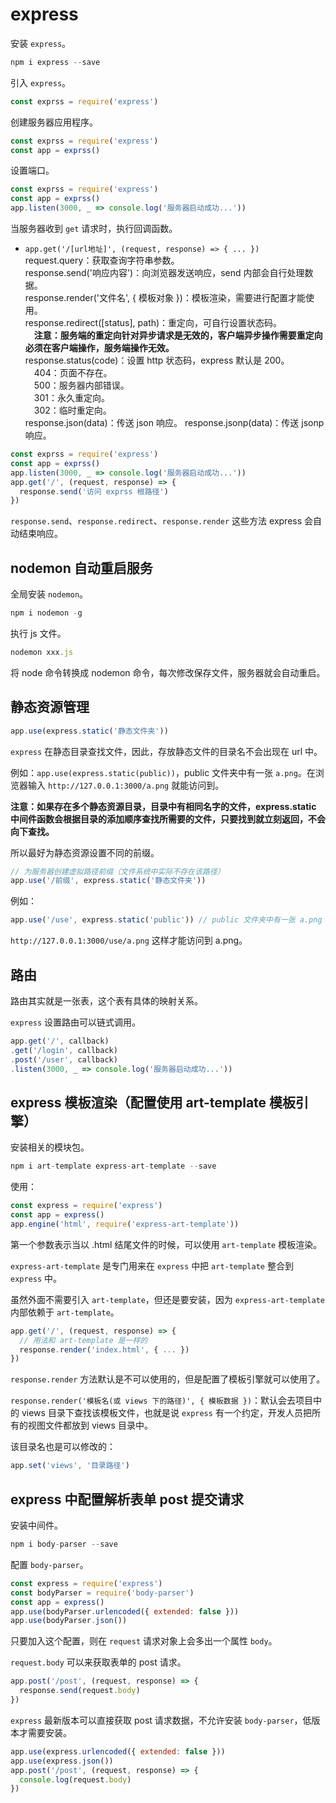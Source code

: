 # express

安装 `express`。

```js
npm i express --save
```

引入 `express`。

```js
const exprss = require('express')
```

创建服务器应用程序。

```js
const exprss = require('express')
const app = exprss()
```

设置端口。

```js
const exprss = require('express')
const app = exprss()
app.listen(3000, _ => console.log('服务器启动成功...'))
```

当服务器收到 `get` 请求时，执行回调函数。

- `app.get('/[url地址]', (request, response) => { ... })`  
request.query：获取查询字符串参数。  
response.send('响应内容')：向浏览器发送响应，send 内部会自行处理数据。  
response.render('文件名', { 模板对象 })：模板渲染，需要进行配置才能使用。  
response.redirect([status], path)：重定向，可自行设置状态码。  
&emsp;**注意：服务端的重定向针对异步请求是无效的，客户端异步操作需要重定向必须在客户端操作，服务端操作无效。**  
response.status(code)：设置 http 状态码，express 默认是 200。  
&emsp;404：页面不存在。  
&emsp;500：服务器内部错误。  
&emsp;301：永久重定向。  
&emsp;302：临时重定向。  
response.json(data)：传送 json 响应。 
response.jsonp(data)：传送 jsonp 响应。

```js
const exprss = require('express')
const app = exprss()
app.listen(3000, _ => console.log('服务器启动成功...'))
app.get('/', (request, response) => {
  response.send('访问 exprss 根路径')
})
```

`response.send`、`response.redirect`、`response.render` 这些方法 express 会自动结束响应。

## nodemon 自动重启服务

全局安装 `nodemon`。

```js
npm i nodemon -g
```

执行 js 文件。

```js
nodemon xxx.js
```

将 node 命令转换成 nodemon 命令，每次修改保存文件，服务器就会自动重启。

## 静态资源管理

```js
app.use(express.static('静态文件夹'))
```

`express` 在静态目录查找文件，因此，存放静态文件的目录名不会出现在 url 中。

例如：`app.use(express.static(public))`，public 文件夹中有一张 `a.png`。在浏览器输入 `http://127.0.0.1:3000/a.png` 就能访问到。

**注意：如果存在多个静态资源目录，目录中有相同名字的文件，express.static 中间件函数会根据目录的添加顺序查找所需要的文件，只要找到就立刻返回，不会向下查找。**

所以最好为静态资源设置不同的前缀。

```js
// 为服务器创建虚拟路径前缀（文件系统中实际不存在该路径）
app.use('/前缀', express.static('静态文件夹'))
```

例如：

```js
app.use('/use', express.static('public')) // public 文件夹中有一张 a.png
```

`http://127.0.0.1:3000/use/a.png` 这样才能访问到 a.png。

## 路由

路由其实就是一张表，这个表有具体的映射关系。

`express` 设置路由可以链式调用。

```js
app.get('/', callback)
.get('/login', callback)
.post('/user', callback)
.listen(3000, _ => console.log('服务器启动成功...'))
```

## express 模板渲染（配置使用 art-template 模板引擎）

安装相关的模块包。

```js
npm i art-template express-art-template --save
```

使用：

```js
const express = require('express')
const app = express()
app.engine('html', require('express-art-template'))
```

第一个参数表示当以 .html 结尾文件的时候，可以使用 `art-template` 模板渲染。

`express-art-template` 是专门用来在 `express` 中把 `art-template` 整合到 `express` 中。

虽然外面不需要引入 `art-template`，但还是要安装，因为 `express-art-template` 内部依赖于 `art-template`。

```js
app.get('/', (request, response) => {
  // 用法和 art-template 是一样的
  response.render('index.html', { ... })
})
```

`response.render` 方法默认是不可以使用的，但是配置了模板引擎就可以使用了。

`response.render('模板名(或 views 下的路径)', { 模板数据 })`：默认会去项目中的 views 目录下查找该模板文件，也就是说 `express` 有一个约定，开发人员把所有的视图文件都放到 views 目录中。

该目录名也是可以修改的：

```js
app.set('views', '目录路径')
```

## express 中配置解析表单 post 提交请求

安装中间件。

```js
npm i body-parser --save
```

配置 `body-parser`。

```js
const express = require('express')
const bodyParser = require('body-parser')
const app = express()
app.use(bodyParser.urlencoded({ extended: false }))
app.use(bodyParser.json())
```

只要加入这个配置，则在 `request` 请求对象上会多出一个属性 `body`。

`request.body` 可以来获取表单的 post 请求。

```js
app.post('/post', (request, response) => {
  response.send(request.body)
})
```

`express` 最新版本可以直接获取 post 请求数据，不允许安装 `body-parser`，低版本才需要安装。

```js
app.use(express.urlencoded({ extended: false }))
app.use(express.json())
app.post('/post', (request, response) => {
  console.log(request.body)
})
```

